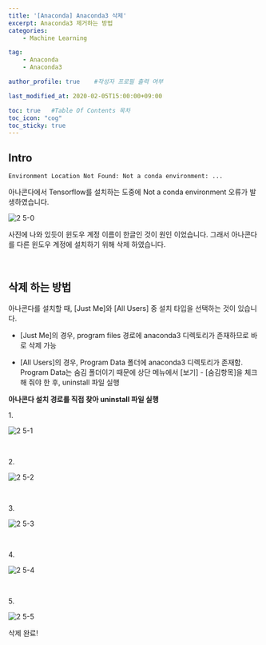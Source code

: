 ```yaml
---
title: '[Anaconda] Anaconda3 삭제' 
excerpt: Anaconda3 제거하는 방법
categories:
    - Machine Learning

tag:
    - Anaconda
    - Anaconda3

author_profile: true    #작성자 프로필 출력 여부

last_modified_at: 2020-02-05T15:00:00+09:00

toc: true   #Table Of Contents 목차 
toc_icon: "cog"
toc_sticky: true
---
```


## Intro

```
Environment Location Not Found: Not a conda environment: ...
```

아나콘다에서 Tensorflow를 설치하는 도중에 Not a conda environment 오류가 발생하였습니다.

![2 5-0](https://user-images.githubusercontent.com/47733530/73904164-8c2e3700-48de-11ea-8b92-2f86e9d91a34.png)

사진에 나와 있듯이 윈도우 계정 이름이 한글인 것이 원인 이었습니다. 그래서 아나콘다를 다른 윈도우 계정에 설치하기 위해 삭제 하였습니다.

<br>

## 삭제 하는 방법
아나콘다를 설치할 때, [Just Me]와 [All Users] 중 설치 타입을 선택하는 것이 있습니다. 

- [Just Me]의 경우, program files 경로에 anaconda3 디렉토리가 존재하므로 바로 삭제 가능

- [All Users]의 경우, Program Data 폴더에 anaconda3 디렉토리가 존재함. Program Data는 숨김 폴더이기 때문에 상단 메뉴에서 [보기] - [숨김항목]을 체크해 줘야 한 후, uninstall 파일 실행

__아나콘다 설치 경로를 직접 찾아 uninstall 파일 실행__

<p>1.</p> 

![2 5-1](https://user-images.githubusercontent.com/47733530/73904167-8cc6cd80-48de-11ea-8c9d-64cac11911f6.png)

<br>

<p>2.</p> 

![2 5-2](https://user-images.githubusercontent.com/47733530/73904168-8d5f6400-48de-11ea-829d-5ef4fb3438e5.png)

<br>

<p>3.</p> 

![2 5-3](https://user-images.githubusercontent.com/47733530/73904169-8df7fa80-48de-11ea-93a0-cf48af25b160.png)

<br>

<p>4.</p> 

![2 5-4](https://user-images.githubusercontent.com/47733530/73904173-8df7fa80-48de-11ea-8797-35df238cff55.png)

<br>

<p>5.</p> 

![2 5-5](https://user-images.githubusercontent.com/47733530/73904175-8e909100-48de-11ea-8896-9424948e1284.png)

삭제 완료!
